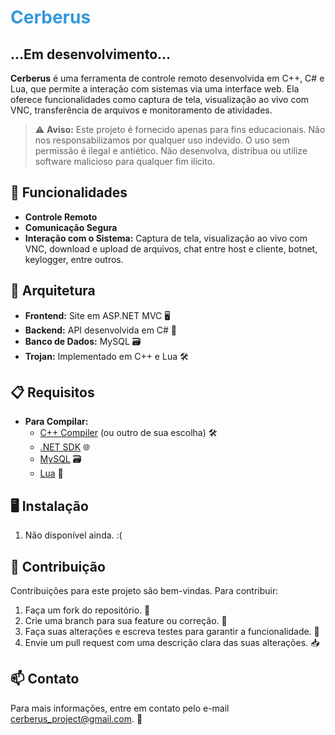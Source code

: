# <span style="color: #3498db;">Cerberus</span>

...Em desenvolvimento...
---

**Cerberus** é uma ferramenta de controle remoto desenvolvida em C++, C# e Lua, que permite a interação com sistemas via uma interface web. Ela oferece funcionalidades como captura de tela, visualização ao vivo com VNC, transferência de arquivos e monitoramento de atividades.

> ⚠ **Aviso:** Este projeto é fornecido apenas para fins educacionais. Não nos responsabilizamos por qualquer uso indevido. O uso sem permissão é ilegal e antiético. Não desenvolva, distribua ou utilize software malicioso para qualquer fim ilícito.

## 🚀 Funcionalidades

- **Controle Remoto**
- **Comunicação Segura**
- **Interação com o Sistema:** Captura de tela, visualização ao vivo com VNC, download e upload de arquivos, chat entre host e cliente, botnet, keylogger, entre outros.

## 🧩 Arquitetura

- **Frontend:** Site em ASP.NET MVC 🖥
- **Backend:** API desenvolvida em C# 🔄
- **Banco de Dados:** MySQL 🗃
- **Trojan:** Implementado em C++ e Lua 🛠

## 📋 Requisitos

- **Para Compilar:**
  - [C++ Compiler](https://gcc.gnu.org/) (ou outro de sua escolha) 🛠
  - [.NET SDK](https://dotnet.microsoft.com/download) 🌐
  - [MySQL](https://www.mysql.com/) 🗃
  - [Lua](https://www.lua.org/download.html) 📝

## 🖥 Instalação

1. Não disponível ainda. :(

## 🤝 Contribuição

Contribuições para este projeto são bem-vindas. Para contribuir:

1. Faça um fork do repositório. 🍴
2. Crie uma branch para sua feature ou correção. 🌿
3. Faça suas alterações e escreva testes para garantir a funcionalidade. 🧪
4. Envie um pull request com uma descrição clara das suas alterações. 📥

## 📫 Contato

Para mais informações, entre em contato pelo e-mail [cerberus_project@gmail.com](mailto:cerberus_project@gmail.com). 📧

